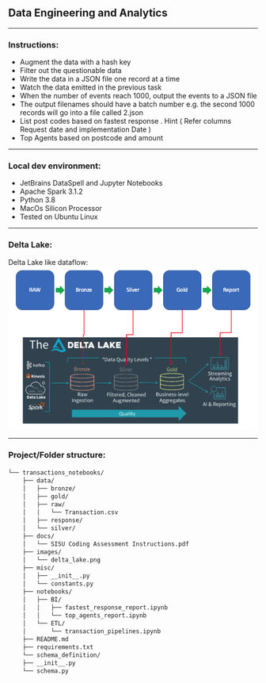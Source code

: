 ## Data Engineering and Analytics ##
***
### Instructions:
- Augment the data with a hash key
- Filter out the questionable data
- Write the data in a JSON file one record at a time
- Watch the data emitted in the previous task
- When the number of events reach 1000, output the events to a JSON file
- The output filenames should have a batch number e.g. the second 1000 records will go into a file
called 2.json
- List post codes based on fastest response . Hint ( Refer columns Request date and implementation Date )
- Top Agents based on postcode and amount
***
### Local dev environment:
- JetBrains DataSpell and Jupyter Notebooks
- Apache Spark 3.1.2
- Python 3.8
- MacOs Silicon Processor
- Tested on Ubuntu Linux
***
### Delta Lake:
Delta Lake like dataflow:
![alt text](https://github.com/arturogonzalezm/challenge_transactions/blob/master/images/delta_lake.png?raw=true)
***
### Project/Folder structure:
```
└── transactions_notebooks/
    ├── data/
    │   ├── bronze/
    │   ├── gold/
    │   ├── raw/
    │   │   └── Transaction.csv
    │   ├── response/
    │   └── silver/
    ├── docs/
    │   └── SISU Coding Assessment Instructions.pdf
    ├── images/
    │   └── delta_lake.png
    ├── misc/
    │   ├── __init__.py
    │   └── constants.py
    ├── notebooks/
    │   ├── BI/
    │   │   ├── fastest_response_report.ipynb
    │   │   └── top_agents_report.ipynb
    │   └── ETL/
    │       └── transaction_pipelines.ipynb
    ├── README.md
    ├── requirements.txt
    └── schema_definition/
    ├── __init__.py
    └── schema.py
```